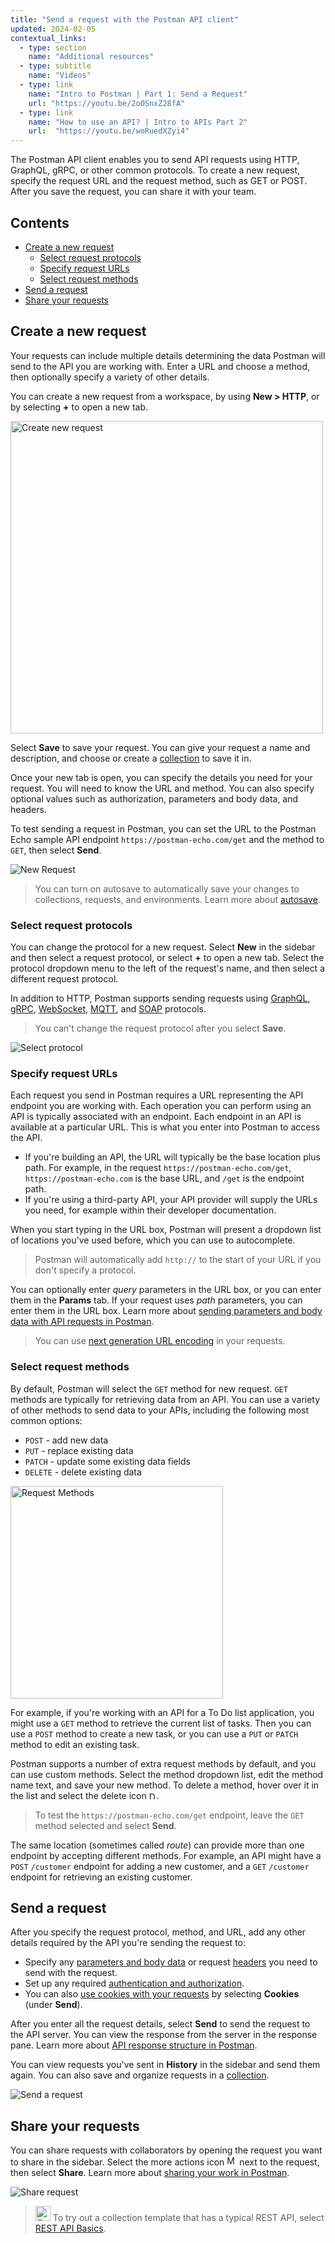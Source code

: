 ```yaml
---
title: "Send a request with the Postman API client"
updated: 2024-02-05
contextual_links:
  - type: section
    name: "Additional resources"
  - type: subtitle
    name: "Videos"
  - type: link
    name: "Intro to Postman | Part 1: Send a Request"
    url: "https://youtu.be/2oOSnxZ28fA"
  - type: link
    name: "How to use an API? | Intro to APIs Part 2"
    url:  "https://youtu.be/woRuedXZyi4"
---
```


The Postman API client enables you to send API requests using HTTP, GraphQL, gRPC, or other common protocols. To create a new request, specify the request URL and the request method, such as GET or POST. After you save the request, you can share it with your team.

## Contents

* [Create a new request](#create-a-new-request)
    * [Select request protocols](#select-request-protocols)
    * [Specify request URLs](#specify-request-urls)
    * [Select request methods](#select-request-methods)
* [Send a request](#send-a-request)
* [Share your requests](#share-your-requests)

## Create a new request

Your requests can include multiple details determining the data Postman will send to the API you are working with. Enter a URL and choose a method, then optionally specify a variety of other details.

You can create a new request from a workspace, by using **New > HTTP**, or by selecting **+** to open a new tab.

<img alt="Create new request" src="https://assets.postman.com/postman-docs/v10/create-new-http-v10-4.jpg" width="500px"/>

Select **Save** to save your request. You can give your request a name and description, and choose or create a [collection](/docs/sending-requests/create-requests/intro-to-collections/) to save it in.

Once your new tab is open, you can specify the details you need for your request. You will need to know the URL and method. You can also specify optional values such as authorization, parameters and body data, and headers.

To test sending a request in Postman, you can set the URL to the Postman Echo sample API endpoint `https://postman-echo.com/get` and the method to `GET`, then select __Send__.

<img alt="New Request" src="https://assets.postman.com/postman-docs/v10/empty-request-v10-21-11.jpg" />

> You can turn on autosave to automatically save your changes to collections, requests, and environments. Learn more about [autosave](/docs/getting-started/installation/settings/#application).

### Select request protocols

You can change the protocol for a new request. Select **New** in the sidebar and then select a request protocol, or select **+** to open a new tab. Select the protocol dropdown menu to the left of the request's name, and then select a different request protocol.

In addition to HTTP, Postman supports sending requests using [GraphQL](/docs/sending-requests/graphql/graphql-overview/), [gRPC](/docs/sending-requests/grpc/grpc-client-overview/), [WebSocket](/docs/sending-requests/websocket/websocket-overview/), [MQTT](/docs/sending-requests/mqtt-client/mqtt-client-overview/), and [SOAP](/docs/sending-requests/soap/making-soap-requests/) protocols.

> You can't change the request protocol after you select **Save**.

<img alt="Select protocol" src="https://assets.postman.com/postman-docs/v10/select-protocol-v10-22.gif" />

### Specify request URLs

Each request you send in Postman requires a URL representing the API endpoint you are working with. Each operation you can perform using an API is typically associated with an endpoint. Each endpoint in an API is available at a particular URL. This is what you enter into Postman to access the API.

* If you're building an API, the URL will typically be the base location plus path. For example, in the request `https://postman-echo.com/get`, `https://postman-echo.com` is the base URL, and `/get` is the endpoint path.
* If you're using a third-party API, your API provider will supply the URLs you need, for example within their developer documentation.

When you start typing in the URL box, Postman will present a dropdown list of locations you've used before, which you can use to autocomplete.

> Postman will automatically add `http://` to the start of your URL if you don't specify a protocol.

You can optionally enter _query_ parameters in the URL box, or you can enter them in the **Params** tab. If your request uses _path_ parameters, you can enter them in the URL box. Learn more about [sending parameters and body data with API requests in Postman](/docs/sending-requests/create-requests/parameters/).

> You can use [next generation URL encoding](/docs/sending-requests/create-requests/request-settings/#encode-your-request-urls) in your requests.

### Select request methods

By default, Postman will select the `GET` method for new request. `GET` methods are typically for retrieving data from an API. You can use a variety of other methods to send data to your APIs, including the following most common options:

* `POST` - add new data
* `PUT` - replace existing data
* `PATCH` - update some existing data fields
* `DELETE` - delete existing data

<img alt="Request Methods" src="https://assets.postman.com/postman-docs/v10/request-methods-v10-2.jpg" width="340px"/>

For example, if you're working with an API for a To Do list application, you might use a `GET` method to retrieve the current list of tasks. Then you can use a `POST` method to create a new task, or you can use a `PUT` or `PATCH` method to edit an existing task.

Postman supports a number of extra request methods by default, and you can use custom methods. Select the method dropdown list, edit the method name text, and save your new method. To delete a method, hover over it in the list and select the delete icon <img alt="Delete icon" src="https://assets.postman.com/postman-docs/icon-delete-v9.jpg#icon" width="12px">.

> To test the `https://postman-echo.com/get` endpoint, leave the `GET` method selected and select __Send__.

The same location (sometimes called _route_) can provide more than one endpoint by accepting different methods. For example, an API might have a `POST` `/customer` endpoint for adding a new customer, and a `GET` `/customer` endpoint for retrieving an existing customer.

## Send a request

After you specify the request protocol, method, and URL, add any other details required by the API you're sending the request to:

* Specify any [parameters and body data](/docs/sending-requests/create-requests/parameters/) or request [headers](/docs/sending-requests/create-requests/headers/) you need to send with the request.
* Set up any required [authentication and authorization](/docs/sending-requests/authorization/authorization/).
* You can also [use cookies with your requests](/docs/sending-requests/response-data/cookies/) by selecting **Cookies** (under **Send**).

After you enter all the request details, select **Send** to send the request to the API server. You can view the response from the server in the response pane. Learn more about [API response structure in Postman](/docs/sending-requests/response-data/responses/).

You can view requests you've sent in **History** in the sidebar and send them again. You can also save and organize requests in a [collection](/docs/sending-requests/create-requests/intro-to-collections/).

<img alt="Send a request" src="https://assets.postman.com/postman-docs/v10/send-first-request-v10-21-11.jpg">

## Share your requests

You can share requests with collaborators by opening the request you want to share in the sidebar. Select the more actions icon <img alt="More actions icon" src="https://assets.postman.com/postman-docs/icon-more-actions-v9.jpg#icon" width="16px"> next to the request, then select **Share**. Learn more about [sharing your work in Postman](/docs/collaborating-in-postman/sharing/).

<img alt="Share request" src="https://assets.postman.com/postman-docs/v10/share-request-v10-21.jpg"/>

> <img alt="Collections icon" src="https://assets.postman.com/postman-docs/Collections.png#icon" width="24px"> To try out a collection template that has a typical REST API, select [REST API Basics](https://www.postman.com/templates/ddb19591-3097-41cf-82af-c84273e56719/REST-API-basics).
